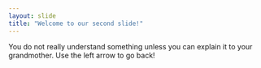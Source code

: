 ```yaml
---
layout: slide
title: "Welcome to our second slide!"
---
```

You do not really understand something unless you can explain it to your grandmother.
Use the left arrow to go back!
